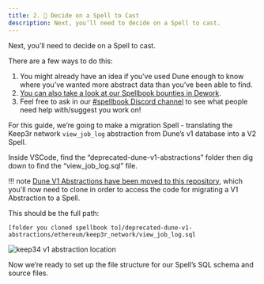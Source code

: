 ```yaml
---
title: 2. 🤔 Decide on a Spell to Cast 
description: Next, you’ll need to decide on a Spell to cast.
---
```


Next, you’ll need to decide on a Spell to cast.

There are a few ways to do this:

1. You might already have an idea if you’ve used Dune enough to know where you’ve wanted more abstract data than you’ve been able to find.
2. [You can also take a look at our Spellbook bounties in Dework](https://app.dework.xyz/dune/spellbook-86233/overview).
3. Feel free to ask in our [#spellbook Discord channel](https://discord.com/channels/757637422384283659/999683200563564655) to see what people need help with/suggest you work on!

For this guide, we’re going to make a migration Spell - translating the Keep3r network `view_job_log` abstraction from Dune’s v1 database into a V2 Spell.

Inside VSCode, find the “deprecated-dune-v1-abstractions” folder then dig down to find the “view_job_log.sql” file.

!!! note
    [Dune V1 Abstractions have been moved to this repository](https://github.com/duneanalytics/dune-v1-abstractions), which you'll now need to clone in order to access the code for migrating a V1 Abstraction to a Spell.

This should be the full path: 

`[folder you cloned spellbook to]/deprecated-dune-v1-abstractions/ethereum/keep3r_network/view_job_log.sql`

![keep34 v1 abstraction location](images/keep3r-v1-abstraction-location.jpg)

Now we’re ready to set up the file structure for our Spell’s SQL schema and source files.